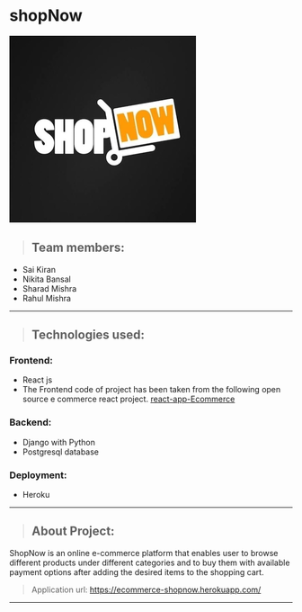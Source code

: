 # shopNow
![logo](Project_overview/shopNowlogo.jpg)
>## Team members:
* Sai Kiran
* Nikita Bansal
* Sharad Mishra
* Rahul Mishra
---

>## Technologies used:
 ### Frontend:
  * React js
  * The Frontend code of project has been taken from the following open source e commerce react project.
[react-app-Ecommerce](https://github.com/achintyachaudhary/reactjsEcommerce)
 ### Backend:
  * Django with Python 
  * Postgresql database
 ### Deployment:
  * Heroku
  
---

>## About Project:
ShopNow is an online e-commerce platform that enables user to browse different products under different categories and to buy them with available payment options after adding the desired items to the shopping cart.

> Application url: https://ecommerce-shopnow.herokuapp.com/

---

